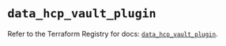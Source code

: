 # `data_hcp_vault_plugin`

Refer to the Terraform Registry for docs: [`data_hcp_vault_plugin`](https://registry.terraform.io/providers/hashicorp/hcp/0.95.0/docs/data-sources/vault_plugin).
